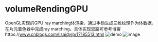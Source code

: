 # volumeRendingGPU
OpenGL实现的GPU ray marching体渲染，通过手动生成三维纹理作为体数据，在片元着色器中完成ray marching，具体实现思路可参考博客https://www.cnblogs.com/lisaidy/p/17185513.html
![demo](https://img2023.cnblogs.com/blog/3117111/202303/3117111-20230306170905491-730712608.png)
![image](https://github.com/Dy111111/volumeRendingGPU/assets/54992494/5e7a486c-dd97-4c62-ab07-9cf8504db7d6.gif)

